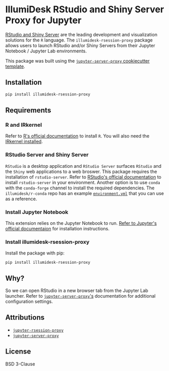 # IllumiDesk RStudio and Shiny Server Proxy for Jupyter

[RStudio and Shiny Server](https://www.rstudio.org/) are the leading development and visualization solutions for the `R` language. The `illumidesk-rsession-proxy` package allows users to launch RStudio and/or Shiny Servers from their Jupyter Notebook / Jupyter Lab environments.

This package was built using the [`jupyter-server-proxy` cookiecutter template](https://github.com/jupyterhub/jupyter-server-proxy/tree/master/contrib/template).

## Installation

```bash
pip install illumidesk-rsession-proxy
```

## Requirements

### R and IRkernel

Refer to [R's official documentation](https://www.r-project.org/) to install `R`. You will also need the [IRkernel installed](https://irkernel.github.io/installation/).

### RStudio Server and Shiny Server

`RStudio` is a desktop application and `RStudio Server` surfaces `RStudio` and the `Shiny` web applications to a web broswer. This package requires the installation of `rstudio-server`. Refer to [RStudio's official documentation](https://support.rstudio.com/hc/en-us/articles/360009981893-Getting-Started-Installation) to install `rstudio-server` in your environment. Another option is to use `conda` with the `conda-forge` channel to install the required dependencies. The
`illumidesk/r-conda` repo has an example [`environment.yml`](https://github.com/IllumiDesk/r-conda/blob/main/environment.yml) that you can use as a reference.

### Install Jupyter Notebook

This extension relies on the Jupyter Notebook to run. [Refer to Jupyter's official documentaion](https://jupyter.org/install) for installation instructions.

### Install illumidesk-rsession-proxy

Install the package with pip:

```
pip install illumidesk-rsession-proxy
```

## Why?

So we can open RStudio in a new browser tab from the Jupyter Lab launcher. Refer to [`jupyter-server-proxy`'s](https://jupyter-server-proxy.readthedocs.io/en/latest/server-process.html#specifying-config-from-python-packages) documentation for additional configuration settings.

## Attributions

- [`jupyter-rsession-proxy`](https://github.com/jupyterhub/jupyter-rsession-proxy)
- [`jupyter-server-proxy`](https://github.com/jupyterhub/jupyter-server-proxy)

## License

BSD 3-Clause
